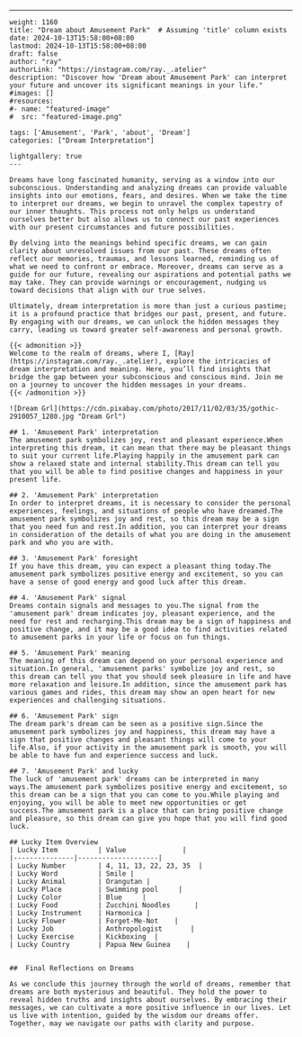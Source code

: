 ---
    weight: 1160
    title: "Dream about Amusement Park"  # Assuming 'title' column exists
    date: 2024-10-13T15:58:00+08:00
    lastmod: 2024-10-13T15:58:00+08:00
    draft: false
    author: "ray"
    authorLink: "https://instagram.com/ray._.atelier"
    description: "Discover how 'Dream about Amusement Park' can interpret your future and uncover its significant meanings in your life."
    #images: []
    #resources:
    #- name: "featured-image"
    #  src: "featured-image.png"
    
    tags: ['Amusement', 'Park', 'about', 'Dream']
    categories: ["Dream Interpretation"]
    
    lightgallery: true
    ---
    
    Dreams have long fascinated humanity, serving as a window into our subconscious. Understanding and analyzing dreams can provide valuable insights into our emotions, fears, and desires. When we take the time to interpret our dreams, we begin to unravel the complex tapestry of our inner thoughts. This process not only helps us understand ourselves better but also allows us to connect our past experiences with our present circumstances and future possibilities.
    
    By delving into the meanings behind specific dreams, we can gain clarity about unresolved issues from our past. These dreams often reflect our memories, traumas, and lessons learned, reminding us of what we need to confront or embrace. Moreover, dreams can serve as a guide for our future, revealing our aspirations and potential paths we may take. They can provide warnings or encouragement, nudging us toward decisions that align with our true selves.
    
    Ultimately, dream interpretation is more than just a curious pastime; it is a profound practice that bridges our past, present, and future. By engaging with our dreams, we can unlock the hidden messages they carry, leading us toward greater self-awareness and personal growth.
    
    {{< admonition >}}
    Welcome to the realm of dreams, where I, [Ray](https://instagram.com/ray._.atelier), explore the intricacies of dream interpretation and meaning. Here, you’ll find insights that bridge the gap between your subconscious and conscious mind. Join me on a journey to uncover the hidden messages in your dreams.
    {{< /admonition >}}
    
    ![Dream Grl](https://cdn.pixabay.com/photo/2017/11/02/03/35/gothic-2910057_1280.jpg "Dream Grl")
    
    ## 1. 'Amusement Park' interpretation
    The amusement park symbolizes joy, rest and pleasant experience.When interpreting this dream, it can mean that there may be pleasant things to suit your current life.Playing happily in the amusement park can show a relaxed state and internal stability.This dream can tell you that you will be able to find positive changes and happiness in your present life.
    
    ## 2. 'Amusement Park' interpretation
    In order to interpret dreams, it is necessary to consider the personal experiences, feelings, and situations of people who have dreamed.The amusement park symbolizes joy and rest, so this dream may be a sign that you need fun and rest.In addition, you can interpret your dreams in consideration of the details of what you are doing in the amusement park and who you are with.
    
    ## 3. 'Amusement Park' foresight
    If you have this dream, you can expect a pleasant thing today.The amusement park symbolizes positive energy and excitement, so you can have a sense of good energy and good luck after this dream.
    
    ## 4. 'Amusement Park' signal
    Dreams contain signals and messages to you.The signal from the 'amusement park' dream indicates joy, pleasant experience, and the need for rest and recharging.This dream may be a sign of happiness and positive change, and it may be a good idea to find activities related to amusement parks in your life or focus on fun things.
    
    ## 5. 'Amusement Park' meaning
    The meaning of this dream can depend on your personal experience and situation.In general, 'amusement parks' symbolize joy and rest, so this dream can tell you that you should seek pleasure in life and have more relaxation and leisure.In addition, since the amusement park has various games and rides, this dream may show an open heart for new experiences and challenging situations.
    
    ## 6. 'Amusement Park' sign
    The dream park's dream can be seen as a positive sign.Since the amusement park symbolizes joy and happiness, this dream may have a sign that positive changes and pleasant things will come to your life.Also, if your activity in the amusement park is smooth, you will be able to have fun and experience success and luck.
    
    ## 7. 'Amusement Park' and lucky
    The luck of 'amusement park' dreams can be interpreted in many ways.The amusement park symbolizes positive energy and excitement, so this dream can be a sign that you can come to you.While playing and enjoying, you will be able to meet new opportunities or get success.The amusement park is a place that can bring positive change and pleasure, so this dream can give you hope that you will find good luck.
    
    ## Lucky Item Overview
    | Lucky Item          | Value              |
    |---------------|--------------------|
    | Lucky Number        | 4, 11, 13, 22, 23, 35  |
    | Lucky Word          | Smile |
    | Lucky Animal        | Orangutan |
    | Lucky Place         | Swimming pool     |
    | Lucky Color         | Blue     |
    | Lucky Food          | Zucchini Noodles      |
    | Lucky Instrument    | Harmonica |
    | Lucky Flower        | Forget-Me-Not    |
    | Lucky Job           | Anthropologist       |
    | Lucky Exercise      | Kickboxing  |
    | Lucky Country       | Papua New Guinea    |
    
    
    ##  Final Reflections on Dreams
    
    As we conclude this journey through the world of dreams, remember that dreams are both mysterious and beautiful. They hold the power to reveal hidden truths and insights about ourselves. By embracing their messages, we can cultivate a more positive influence in our lives. Let us live with intention, guided by the wisdom our dreams offer. Together, may we navigate our paths with clarity and purpose.
    